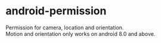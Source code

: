 # android-permission
Permission for camera, location and orientation.<br>
Motion and orientation only works on android 8.0 and above.
